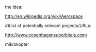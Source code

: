 the idea:

http://en.wikipedia.org/wiki/Aerospace




##list of potentially relevant projects/URLs:


http://www.copenhagensuborbitals.com/

mikrokopter
